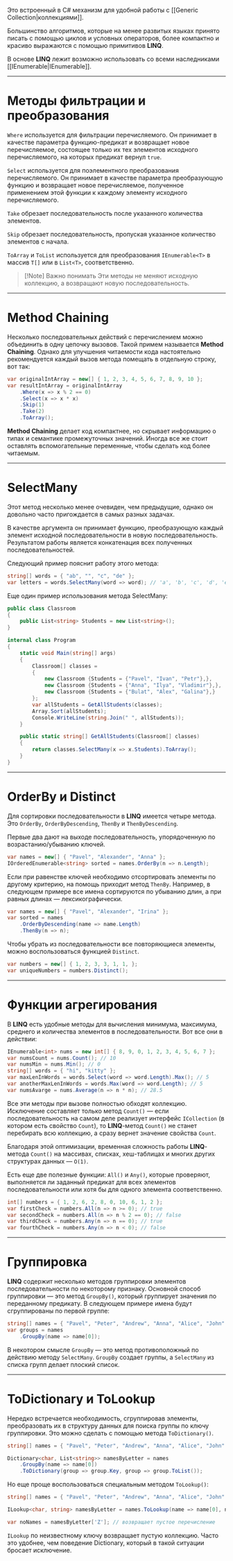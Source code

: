 
Это встроенный в C# механизм для удобной работы с [[Generic Collection|коллекциями]].

Большинство алгоритмов, которые на менее развитых языках принято писать с помощью циклов и условных операторов, более компактно и красиво выражаются с помощью примитивов **LINQ**.

В основе **LINQ** лежит возможно использовать со всеми наследниками [[IEnumerable|IEnumerable<T>]].

---

# Методы фильтрации и преобразования

`Where` используется для фильтрации перечисляемого. Он принимает в качестве параметра функцию-предикат и возвращает новое перечисляемое, состоящее только их тех элементов исходного перечисляемого, на которых предикат вернул `true`.

`Select` используется для поэлементного преобразования перечисляемого. Он принимает в качестве параметра преобразующую функцию и возвращает новое перечисляемое, полученное применением этой функции к каждому элементу исходного перечисляемого.

`Take` обрезает последовательность после указанного количества элементов.

`Skip` обрезает последовательность, пропуская указанное количество элементов с начала.

`ToArray` и `ToList` используется для преобразования `IEnumerable<T>` в массив `T[]` или в `List<T>`, соответственно.

> [!Note] Важно понимать
> Эти методы не меняют исходную коллекцию, а возвращают новую последовательность.

---

# Method Chaining

Несколько последовательных действий с перечислением можно объединить в одну цепочку вызовов. Такой примем называется **Method Chaining**. Однако для улучшения читаемости кода настоятельно рекомендуется каждый вызов метода помещать в отдельную строку, вот так:
```cs
var originalIntArray = new[] { 1, 2, 3, 4, 5, 6, 7, 8, 9, 10 };
var resultIntArray = originalIntArray
    .Where(x => x % 2 == 0)
    .Select(x => x * x)
    .Skip(1)
    .Take(2)
    .ToArray();
```

**Method Chaining** делает код компактнее, но скрывает информацию о типах и семантике промежуточных значений. Иногда все же стоит оставлять вспомогательные переменные, чтобы сделать код более читаемым.

---

# SelectMany

Этот метод несколько менее очевиден, чем предыдущие, однако он довольно часто пригождается в самых разных задачах.

В качестве аргумента он принимает функцию, преобразующую каждый элемент исходной последовательности в новую последовательность. Результатом работы является конкатенация всех полученных последовательностей.

Следующий пример пояснит работу этого метода:
```cs
string[] words = { "ab", "", "c", "de" };
var letters = words.SelectMany(word => word); // 'a', 'b', 'c', 'd', 'e'
```

Еще один пример использования метода SelectMany:
```cs
public class Classroom
{
    public List<string> Students = new List<string>();
}

internal class Program
{
    static void Main(string[] args)
    {
        Classroom[] classes =
        {
            new Classroom {Students = {"Pavel", "Ivan", "Petr"},},
            new Classroom {Students = {"Anna", "Ilya", "Vladimir"},},
            new Classroom {Students = {"Bulat", "Alex", "Galina"},}
        };
        var allStudents = GetAllStudents(classes);
        Array.Sort(allStudents);
        Console.WriteLine(string.Join(" ", allStudents));
    }

    public static string[] GetAllStudents(Classroom[] classes)
    {
        return classes.SelectMany(x => x.Students).ToArray();
    }
}
```

---

# OrderBy и Distinct

Для сортировки последовательности в **LINQ** имеется четыре метода. Это `OrderBy`, `OrderByDescending`, `ThenBy` и `ThenByDescending`. 

Первые два дают на выходе последовательность, упорядоченную по возрастанию/убыванию ключей.
```cs
var names = new[] { "Pavel", "Alexander", "Anna" };
IOrderedEnumerable<string> sorted = names.OrderBy(n => n.Length);
```

Если при равенстве ключей необходимо отсортировать элементы по другому критерию, на помощь приходит метод `ThenBy`. Например, в следующем примере все имена сортируются по убыванию длин, а при равных длинах — лексикографически.
```cs
var names = new[] { "Pavel", "Alexander", "Irina" };
var sorted = names
	.OrderByDescending(name => name.Length)
	.ThenBy(n => n);
```

Чтобы убрать из последовательности все повторяющиеся элементы, можно воспользоваться функцией `Distinct`.
```cs
var numbers = new[] { 1, 2, 3, 3, 1, 1, };
var uniqueNumbers = numbers.Distinct();
```

---

# Функции агрегирования

В **LINQ** есть удобные методы для вычисления минимума, максимума, среднего и количества элементов в последовательности. Вот все они в действии:
```cs
IEnumerable<int> nums = new int[] { 8, 9, 0, 1, 2, 3, 4, 5, 6, 7 };
var numsCount = nums.Count(); // 10
var numsMin = nums.Min(); // 0
string[] words = { "hi", "kitty" };
var maxLenInWords = words.Select(word => word.Length).Max(); // 5
var anotherMaxLenInWords = words.Max(word => word.Length); // 5
var numsAvarge = nums.Average(n => n * n); // 28.5
```
Все эти методы при вызове полностью обходят коллекцию. Исключение составляет только метод `Count()` — если последовательность на самом деле реализует интерфейс `ICollection` (в котором есть свойство `Count`), то **LINQ**-метод `Count()` не станет перебирать всю коллекцию, а сразу вернет значение свойства `Count`.

Благодаря этой оптимизации, временная сложность работы **LINQ**-метода `Count()` на массивах, списках, хеш-таблицах и многих других структурах данных — `O(1)`.

Есть еще две полезные функции: `All()` и `Any()`, которые проверяют, выполняется ли заданный предикат для всех элементов последовательности или хотя бы для одного элемента соответственно.
```cs
int[] numbers = { 1, 2, 6, 2, 8, 0, 10, 6, 1, 2 };
var firstCheck = numbers.All(n => n >= 0); // true
var secondCheck = numbers.All(n => n % 2 == 0); // false
var thirdCheck = numbers.Any(n => n == 0); // true
var fourthCheck = numbers.Any(n => n < 0); // false
```

---

# Группировка

**LINQ** содержит несколько методов группировки элементов последовательности по некоторому признаку. Основной способ группировки — это метод `GroupBy()`, который группирует значения по переданному предикату. В следующем примере имена будут сгруппированы по первой группе:
```cs
string[] names = { "Pavel", "Peter", "Andrew", "Anna", "Alice", "John" };
var groups = names
    .GroupBy(name => name[0]);
```

В некотором смысле `GroupBy` — это метод противоположный по действию методу `SelectMany`. `GroupBy` создает группы, а `SelectMany` из списка групп делает плоский список.

---

# ToDictionary и ToLookup

Нередко встречается необходимость, сгруппировав элементы, преобразовать их в структуру данных для поиска группы по ключу группировки. Это можно сделать с помощью метода `ToDictionary()`.

```cs
string[] names = { "Pavel", "Peter", "Andrew", "Anna", "Alice", "John" };

Dictionary<char, List<string>> namesByLetter = names
    .GroupBy(name => name[0])
    .ToDictionary(group => group.Key, group => group.ToList());
```

Но еще проще воспользоваться специальным методом `ToLookup()`:
```cs
string[] names = { "Pavel", "Peter", "Andrew", "Anna", "Alice", "John" };

ILookup<char, string> namesByLetter = names.ToLookup(name => name[0], name => name);

var noNames = namesByLetter['Z']; // возвращает пустое перечисление
```

`ILookup` по неизвестному ключу возвращает пустую коллекцию. Часто это удобнее, чем поведение Dictionary, который в такой ситуации бросает исключение.